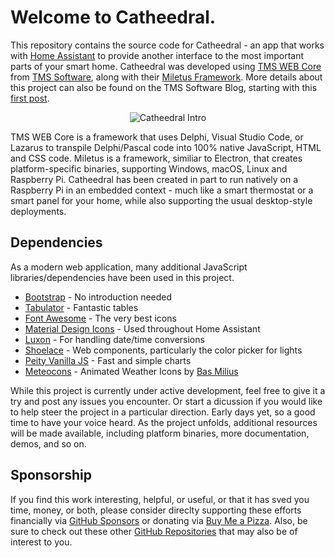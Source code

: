 # Welcome to Catheedral.

This repository contains the source code for Catheedral - an app that works with [Home Assistant](https://www.home-assistant.io/) to provide another interface to the most important parts of your smart home.  Catheedral was developed using [TMS WEB Core](https://www.tmssoftware.com/site/tmswebcore.asp) from [TMS Software](https://www.tmssoftware.com), along with their [Miletus Framework](https://www.tmssoftware.com/site/blog.asp?post=775).  More details about this project can also be found on the TMS Software Blog, starting with this [first post](https://www.tmssoftware.com/site/blog.asp?post=1044). 

<p align="center"><img title="Catheedral Intro" alt="Catheedral Intro" src=https://user-images.githubusercontent.com/41052272/215580606-2c296543-5cbd-4ea7-a4b4-b08712fa439a.gif></p>

TMS WEB Core is a framework that uses Delphi, Visual Studio Code, or Lazarus to transpile Delphi/Pascal code into 100% native JavaScript, HTML and CSS code.  Miletus is a framework, similiar to Electron, that creates platform-specific binaries, supporting Windows, macOS, Linux and Raspberry Pi.  Catheedral has been created in part to run natively on a Raspberry Pi in an embedded context - much like a smart thermostat or a smart panel for your home, while also supporting the usual desktop-style deployments.

## Dependencies
As a modern web application, many additional JavaScript libraries/dependencies have been used in this project.  
- [Bootstrap](https://getbootstrap.com/) - No introduction needed
- [Tabulator](https://www.tabulator.info) - Fantastic tables
- [Font Awesome](https://www.fontawesome.com) - The very best icons
- [Material Design Icons](https://pictogrammers.com/library/mdi/) - Used throughout Home Assistant
- [Luxon](https://moment.github.io/luxon/#/) - For handling date/time conversions
- [Shoelace](https://shoelace.style/) - Web components, particularly the color picker for lights
- [Peity Vanilla JS](https://github.com/railsjazz/peity_vanilla) - Fast and simple charts
- [Meteocons](https://github.com/basmilius/weather-icons) - Animated Weather Icons by [Bas Milius](https://bas.dev/)

While this project is currently under active development, feel free to give it a try and post any issues you encounter.  Or start a dicussion if you would like to help steer the project in a particular direction.  Early days yet, so a good time to have your voice heard.  As the project unfolds, additional resources will be made available, including platform binaries, more documentation, demos, and so on.

## Sponsorship
If you find this work interesting, helpful, or useful, or that it has sved you time, money, or both, please consider direclty supporting these efforts financially via [GitHub Sponsors](https://github.com/sponsors/500Foods) or donating via [Buy Me a Pizza](https://www.buymeacoffee.com/andrewsimard500). Also, be sure to check out these other [GitHub Repositories](https://github.com/500Foods?tab=repositories&q=&sort=stargazers) that may also be of interest to you.
